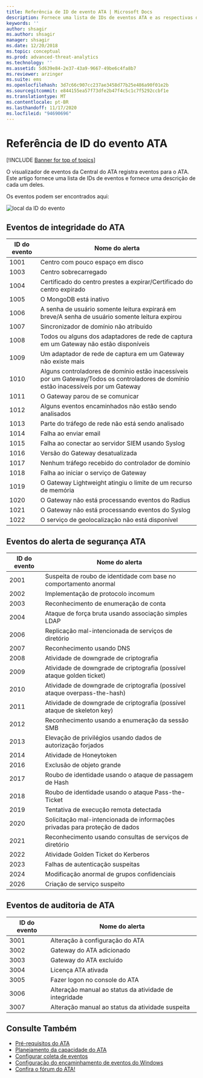 ```yaml
---
title: Referência de ID de evento ATA | Microsoft Docs
description: Fornece uma lista de IDs de eventos ATA e as respectivas descrições.
keywords: ''
author: shsagir
ms.author: shsagir
manager: shsagir
ms.date: 12/20/2018
ms.topic: conceptual
ms.prod: advanced-threat-analytics
ms.technology: ''
ms.assetid: 5d639e84-2e37-43a9-9667-49be6c4fa8b7
ms.reviewer: arzinger
ms.suite: ems
ms.openlocfilehash: 3d7c66c907cc237ae3458d77b25e486a90f01e2b
ms.sourcegitcommit: e844155ea57f73dfe2b47f4c5c1c7f5292ccbf1e
ms.translationtype: MT
ms.contentlocale: pt-BR
ms.lasthandoff: 11/17/2020
ms.locfileid: "94690696"
---
```

# <a name="ata-event-id-reference"></a>Referência de ID do evento ATA


[!INCLUDE [Banner for top of topics](includes/banner.md)]

O visualizador de eventos da Central do ATA registra eventos para o ATA. Este artigo fornece uma lista de IDs de eventos e fornece uma descrição de cada um deles.

Os eventos podem ser encontrados aqui:

![local da ID do evento](media/event-id-location.png)

## <a name="ata-health-events"></a>Eventos de integridade do ATA

|ID do evento|Nome do alerta|
|---------|---------------|
|1001|Centro com pouco espaço em disco|
|1003|Centro sobrecarregado|
|1004|Certificado do centro prestes a expirar/Certificado do centro expirado|
|1005|O MongoDB está inativo|
|1006|A senha de usuário somente leitura expirará em breve/A senha de usuário somente leitura expirou|
|1007|Sincronizador de domínio não atribuído|
|1008|Todos ou alguns dos adaptadores de rede de captura em um Gateway não estão disponíveis|
|1009|Um adaptador de rede de captura em um Gateway não existe mais|
|1010|Alguns controladores de domínio estão inacessíveis por um Gateway/Todos os controladores de domínio estão inacessíveis por um Gateway|
|1011|O Gateway parou de se comunicar|
|1012|Alguns eventos encaminhados não estão sendo analisados|
|1013|Parte do tráfego de rede não está sendo analisado|
|1014|Falha ao enviar email|
|1015|Falha ao conectar ao servidor SIEM usando Syslog|
|1016|Versão do Gateway desatualizada|
|1017|Nenhum tráfego recebido do controlador de domínio|
|1018|Falha ao iniciar o serviço de Gateway|
|1019|O Gateway Lightweight atingiu o limite de um recurso de memória|
|1020|O Gateway não está processando eventos do Radius|
|1021|O Gateway não está processando eventos do Syslog|
|1022|O serviço de geolocalização não está disponível|
 
## <a name="ata-security-alert-events"></a>Eventos do alerta de segurança ATA

|ID do evento|Nome do alerta|
|---------|---------------|
|2001|Suspeita de roubo de identidade com base no comportamento anormal|
|2002|Implementação de protocolo incomum|
|2003|Reconhecimento de enumeração de conta|
|2004|Ataque de força bruta usando associação simples LDAP|
|2006|Replicação mal-intencionada de serviços de diretório|
|2007|Reconhecimento usando DNS|
|2008|Atividade de downgrade de criptografia|
|2009|Atividade de downgrade de criptografia (possível ataque golden ticket)|
|2010|Atividade de downgrade de criptografia (possível ataque overpass-the-hash)|
|2011|Atividade de downgrade de criptografia (possível ataque de skeleton key)|
|2012|Reconhecimento usando a enumeração da sessão SMB|
|2013|Elevação de privilégios usando dados de autorização forjados|
|2014|Atividade de Honeytoken|
|2016|Exclusão de objeto grande|
|2017|Roubo de identidade usando o ataque de passagem de Hash|
|2018|Roubo de identidade usando o ataque Pass-the-Ticket|
|2019|Tentativa de execução remota detectada|
|2020|Solicitação mal-intencionada de informações privadas para proteção de dados|
|2021|Reconhecimento usando consultas de serviços de diretório|
|2022|Atividade Golden Ticket do Kerberos|
|2023|Falhas de autenticação suspeitas|
|2024|Modificação anormal de grupos confidenciais|
|2026|Criação de serviço suspeito|

## <a name="ata-auditing-events"></a>Eventos de auditoria de ATA

|ID do evento|Nome do alerta|
|---------|---------------|
|3001|Alteração à configuração do ATA|
|3002|Gateway do ATA adicionado|
|3003|Gateway do ATA excluído|
|3004|Licença ATA ativada|
|3005|Fazer logon no console do ATA|
|3006|Alteração manual ao status da atividade de integridade|
|3007|Alteração manual ao status da atividade suspeita|

## <a name="see-also"></a>Consulte Também
- [Pré-requisitos do ATA](ata-prerequisites.md)
- [Planejamento da capacidade do ATA](ata-capacity-planning.md)
- [Configurar coleta de eventos](configure-event-collection.md)
- [Configuração do encaminhamento de eventos do Windows](configure-event-collection.md)
- [Confira o fórum do ATA!](https://social.technet.microsoft.com/Forums/security/home?forum=mata)
